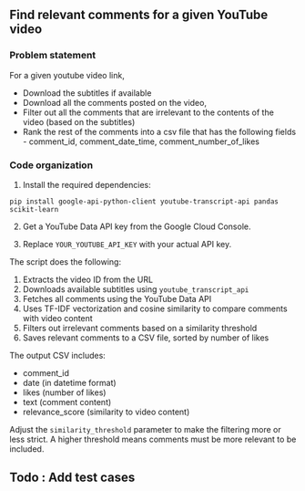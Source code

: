 ## Find relevant comments for a given YouTube video

### Problem statement
For a given youtube video link, 
* Download the subtitles if available
* Download all the comments posted on the video, 
* Filter out all the comments that are irrelevant to the contents of the video (based on the subtitles)
* Rank the rest of the comments into a csv file that has the following fields - comment_id, comment_date_time, comment_number_of_likes

### Code organization

1. Install the required dependencies:
```shell
pip install google-api-python-client youtube-transcript-api pandas scikit-learn
```

2. Get a YouTube Data API key from the Google Cloud Console.

3. Replace `YOUR_YOUTUBE_API_KEY` with your actual API key.

The script does the following:
1. Extracts the video ID from the URL
2. Downloads available subtitles using `youtube_transcript_api`
3. Fetches all comments using the YouTube Data API
4. Uses TF-IDF vectorization and cosine similarity to compare comments with video content
5. Filters out irrelevant comments based on a similarity threshold
6. Saves relevant comments to a CSV file, sorted by number of likes

The output CSV includes:
- comment_id
- date (in datetime format)
- likes (number of likes)
- text (comment content)
- relevance_score (similarity to video content)

Adjust the `similarity_threshold` parameter to make the filtering more or less strict. A higher threshold means comments must be more relevant to be included.

## Todo : Add test cases